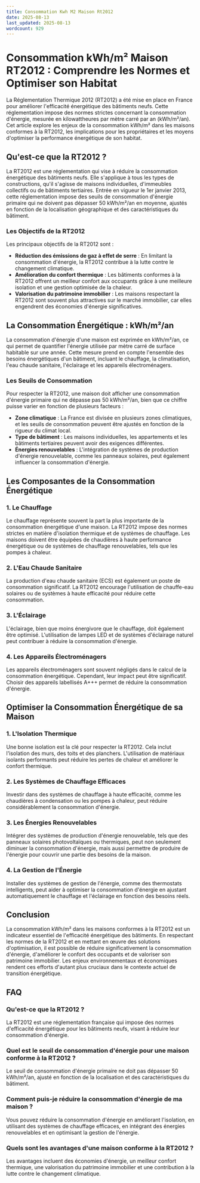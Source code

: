 ```yaml
---
title: Consommation Kwh M2 Maison Rt2012
date: 2025-08-13
last_updated: 2025-08-13
wordcount: 929
---
```


# Consommation kWh/m² Maison RT2012 : Comprendre les Normes et Optimiser son Habitat

La Réglementation Thermique 2012 (RT2012) a été mise en place en France pour améliorer l'efficacité énergétique des bâtiments neufs. Cette réglementation impose des normes strictes concernant la consommation d'énergie, mesurée en kilowattheures par mètre carré par an (kWh/m²/an). Cet article explore les enjeux de la consommation kWh/m² dans les maisons conformes à la RT2012, les implications pour les propriétaires et les moyens d'optimiser la performance énergétique de son habitat.

## Qu'est-ce que la RT2012 ?

La RT2012 est une réglementation qui vise à réduire la consommation énergétique des bâtiments neufs. Elle s'applique à tous les types de constructions, qu'il s'agisse de maisons individuelles, d'immeubles collectifs ou de bâtiments tertiaires. Entrée en vigueur le 1er janvier 2013, cette réglementation impose des seuils de consommation d'énergie primaire qui ne doivent pas dépasser 50 kWh/m²/an en moyenne, ajustés en fonction de la localisation géographique et des caractéristiques du bâtiment.

### Les Objectifs de la RT2012

Les principaux objectifs de la RT2012 sont :

- **Réduction des émissions de gaz à effet de serre** : En limitant la consommation d'énergie, la RT2012 contribue à la lutte contre le changement climatique.
- **Amélioration du confort thermique** : Les bâtiments conformes à la RT2012 offrent un meilleur confort aux occupants grâce à une meilleure isolation et une gestion optimisée de la chaleur.
- **Valorisation du patrimoine immobilier** : Les maisons respectant la RT2012 sont souvent plus attractives sur le marché immobilier, car elles engendrent des économies d'énergie significatives.

## La Consommation Énergétique : kWh/m²/an

La consommation d'énergie d'une maison est exprimée en kWh/m²/an, ce qui permet de quantifier l'énergie utilisée par mètre carré de surface habitable sur une année. Cette mesure prend en compte l'ensemble des besoins énergétiques d'un bâtiment, incluant le chauffage, la climatisation, l'eau chaude sanitaire, l'éclairage et les appareils électroménagers.

### Les Seuils de Consommation

Pour respecter la RT2012, une maison doit afficher une consommation d'énergie primaire qui ne dépasse pas 50 kWh/m²/an, bien que ce chiffre puisse varier en fonction de plusieurs facteurs :

- **Zone climatique** : La France est divisée en plusieurs zones climatiques, et les seuils de consommation peuvent être ajustés en fonction de la rigueur du climat local.
- **Type de bâtiment** : Les maisons individuelles, les appartements et les bâtiments tertiaires peuvent avoir des exigences différentes.
- **Énergies renouvelables** : L'intégration de systèmes de production d'énergie renouvelable, comme les panneaux solaires, peut également influencer la consommation d'énergie.

## Les Composantes de la Consommation Énergétique

### 1. Le Chauffage

Le chauffage représente souvent la part la plus importante de la consommation énergétique d'une maison. La RT2012 impose des normes strictes en matière d'isolation thermique et de systèmes de chauffage. Les maisons doivent être équipées de chaudières à haute performance énergétique ou de systèmes de chauffage renouvelables, tels que les pompes à chaleur.

### 2. L'Eau Chaude Sanitaire

La production d'eau chaude sanitaire (ECS) est également un poste de consommation significatif. La RT2012 encourage l'utilisation de chauffe-eau solaires ou de systèmes à haute efficacité pour réduire cette consommation.

### 3. L'Éclairage

L'éclairage, bien que moins énergivore que le chauffage, doit également être optimisé. L'utilisation de lampes LED et de systèmes d'éclairage naturel peut contribuer à réduire la consommation d'énergie.

### 4. Les Appareils Électroménagers

Les appareils électroménagers sont souvent négligés dans le calcul de la consommation énergétique. Cependant, leur impact peut être significatif. Choisir des appareils labellisés A+++ permet de réduire la consommation d'énergie.

## Optimiser la Consommation Énergétique de sa Maison

### 1. L'Isolation Thermique

Une bonne isolation est la clé pour respecter la RT2012. Cela inclut l'isolation des murs, des toits et des planchers. L'utilisation de matériaux isolants performants peut réduire les pertes de chaleur et améliorer le confort thermique.

### 2. Les Systèmes de Chauffage Efficaces

Investir dans des systèmes de chauffage à haute efficacité, comme les chaudières à condensation ou les pompes à chaleur, peut réduire considérablement la consommation d'énergie.

### 3. Les Énergies Renouvelables

Intégrer des systèmes de production d'énergie renouvelable, tels que des panneaux solaires photovoltaïques ou thermiques, peut non seulement diminuer la consommation d'énergie, mais aussi permettre de produire de l'énergie pour couvrir une partie des besoins de la maison.

### 4. La Gestion de l'Énergie

Installer des systèmes de gestion de l'énergie, comme des thermostats intelligents, peut aider à optimiser la consommation d'énergie en ajustant automatiquement le chauffage et l'éclairage en fonction des besoins réels.

## Conclusion

La consommation kWh/m² dans les maisons conformes à la RT2012 est un indicateur essentiel de l'efficacité énergétique des bâtiments. En respectant les normes de la RT2012 et en mettant en œuvre des solutions d'optimisation, il est possible de réduire significativement la consommation d'énergie, d'améliorer le confort des occupants et de valoriser son patrimoine immobilier. Les enjeux environnementaux et économiques rendent ces efforts d'autant plus cruciaux dans le contexte actuel de transition énergétique.

## FAQ

### Qu'est-ce que la RT2012 ?

La RT2012 est une réglementation française qui impose des normes d'efficacité énergétique pour les bâtiments neufs, visant à réduire leur consommation d'énergie.

### Quel est le seuil de consommation d'énergie pour une maison conforme à la RT2012 ?

Le seuil de consommation d'énergie primaire ne doit pas dépasser 50 kWh/m²/an, ajusté en fonction de la localisation et des caractéristiques du bâtiment.

### Comment puis-je réduire la consommation d'énergie de ma maison ?

Vous pouvez réduire la consommation d'énergie en améliorant l'isolation, en utilisant des systèmes de chauffage efficaces, en intégrant des énergies renouvelables et en optimisant la gestion de l'énergie.

### Quels sont les avantages d'une maison conforme à la RT2012 ?

Les avantages incluent des économies d'énergie, un meilleur confort thermique, une valorisation du patrimoine immobilier et une contribution à la lutte contre le changement climatique.